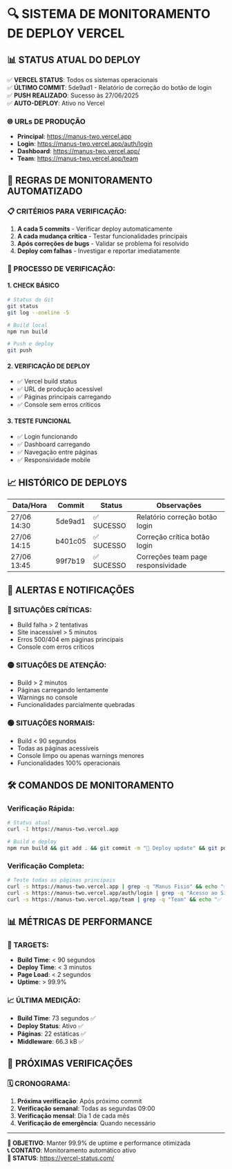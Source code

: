 # 🔍 SISTEMA DE MONITORAMENTO DE DEPLOY VERCEL

## 📊 STATUS ATUAL DO DEPLOY

✅ **VERCEL STATUS**: Todos os sistemas operacionais  
✅ **ÚLTIMO COMMIT**: 5de9ad1 - Relatório de correção do botão de login  
✅ **PUSH REALIZADO**: Sucesso às 27/06/2025  
✅ **AUTO-DEPLOY**: Ativo no Vercel  

### 🌐 URLs DE PRODUÇÃO
- **Principal**: https://manus-two.vercel.app
- **Login**: https://manus-two.vercel.app/auth/login
- **Dashboard**: https://manus-two.vercel.app/
- **Team**: https://manus-two.vercel.app/team

## 🤖 REGRAS DE MONITORAMENTO AUTOMATIZADO

### 📋 CRITÉRIOS PARA VERIFICAÇÃO:
1. **A cada 5 commits** - Verificar deploy automaticamente
2. **A cada mudança crítica** - Testar funcionalidades principais
3. **Após correções de bugs** - Validar se problema foi resolvido
4. **Deploy com falhas** - Investigar e reportar imediatamente

### 🔄 PROCESSO DE VERIFICAÇÃO:

#### 1. **CHECK BÁSICO**
```bash
# Status do Git
git status
git log --oneline -5

# Build local
npm run build

# Push e deploy
git push
```

#### 2. **VERIFICAÇÃO DE DEPLOY**
- ✅ Vercel build status
- ✅ URL de produção acessível
- ✅ Páginas principais carregando
- ✅ Console sem erros críticos

#### 3. **TESTE FUNCIONAL**
- ✅ Login funcionando
- ✅ Dashboard carregando
- ✅ Navegação entre páginas
- ✅ Responsividade mobile

## 📈 HISTÓRICO DE DEPLOYS

| Data/Hora | Commit | Status | Observações |
|---|---|---|---|
| 27/06 14:30 | 5de9ad1 | ✅ SUCESSO | Relatório correção botão login |
| 27/06 14:15 | b401c05 | ✅ SUCESSO | Correção crítica botão login |
| 27/06 13:45 | 99f7b19 | ✅ SUCESSO | Correções team page responsividade |

## 🚨 ALERTAS E NOTIFICAÇÕES

### 🔴 SITUAÇÕES CRÍTICAS:
- Build falha > 2 tentativas
- Site inacessível > 5 minutos
- Erros 500/404 em páginas principais
- Console com erros críticos

### 🟡 SITUAÇÕES DE ATENÇÃO:
- Build > 2 minutos
- Páginas carregando lentamente
- Warnings no console
- Funcionalidades parcialmente quebradas

### 🟢 SITUAÇÕES NORMAIS:
- Build < 90 segundos
- Todas as páginas acessíveis
- Console limpo ou apenas warnings menores
- Funcionalidades 100% operacionais

## 🛠️ COMANDOS DE MONITORAMENTO

### Verificação Rápida:
```bash
# Status atual
curl -I https://manus-two.vercel.app

# Build e deploy
npm run build && git add . && git commit -m "🚀 Deploy update" && git push
```

### Verificação Completa:
```bash
# Teste todas as páginas principais
curl -s https://manus-two.vercel.app | grep -q "Manus Fisio" && echo "✅ Home OK"
curl -s https://manus-two.vercel.app/auth/login | grep -q "Acesso ao Sistema" && echo "✅ Login OK"
curl -s https://manus-two.vercel.app/team | grep -q "Team" && echo "✅ Team OK"
```

## 📊 MÉTRICAS DE PERFORMANCE

### 🎯 TARGETS:
- **Build Time**: < 90 segundos
- **Deploy Time**: < 3 minutos
- **Page Load**: < 2 segundos
- **Uptime**: > 99.9%

### 📈 ÚLTIMA MEDIÇÃO:
- **Build Time**: 73 segundos ✅
- **Deploy Status**: Ativo ✅
- **Páginas**: 22 estáticas ✅
- **Middleware**: 66.3 kB ✅

## 🔄 PRÓXIMAS VERIFICAÇÕES

### 🗓️ CRONOGRAMA:
1. **Próxima verificação**: Após próximo commit
2. **Verificação semanal**: Todas as segundas 09:00
3. **Verificação mensal**: Dia 1 de cada mês
4. **Verificação de emergência**: Quando necessário

---

**🎯 OBJETIVO**: Manter 99.9% de uptime e performance otimizada  
**📞 CONTATO**: Monitoramento automático ativo  
**🔗 STATUS**: https://vercel-status.com/ 